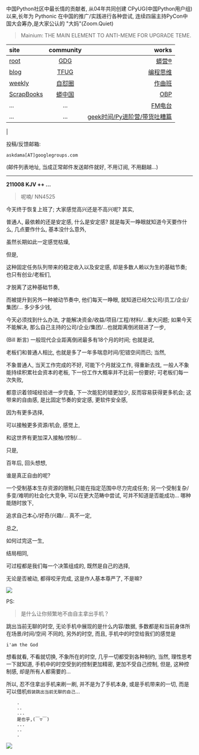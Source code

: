 中国Python社区中最长情的贡献者, 从04年共同创建 CPyUG(中国Python用户组)以来,长年为 Pythonic 在中国的推广/实践进行各种尝试, 连续四届主持PyCon中国大会筹办,是大家公认的 "大妈"(Zoom.Quiet)

> Mainium: THE MAIN ELEMENT TO ANTI-MEME FOR UPGRADE TEME.

| site | community | works |
| :-----| :----: | ----: |
| [root](http://zoomquiet.io/) | [GDG](https://blog.zhgdg.org/) | [蟒营®](https://doc.101.camp/) |
| [blog](https://blog.zoomquiet.io/pages/zoomquiet.html) | [TFUG](http://zh.tfug.world/) | [编程思维](https://py.101.camp/) |
| [weekly](http://weekly.pychina.org/) | [自怼圈](https://du.101.camp/) | [作曲班](https://mu.101.camp/) |
| [ScrapBooks](https://zoomquiet.io/collection.html) | [蟒中国](https://pychina.org/) | [OBP](https://zoomquiet.io/obp/index.html) |
| ... | ... | [FM电台](https://fm.101.camp/) |
| ... | ... | [geek时间/Py进阶营/带货吐糟篇](https://fm.101.camp/2020/geek2py-dama.html) 
 |


投稿/反馈邮箱:

    askdama[AT]googlegroups.com

(邮件列表地址, 
当成正常邮件发送邮件就好, 不用订阅, 不用翻越...)


---------------------------------------------------
**211008 KJV ++ ...**

> 呢喃/ NN4525






今天终于恢复上班了;
大家感觉高兴还是不高兴呢?
其实,

普通人,
最依赖的还是安定感,
什么是安定感?
就是每天一睁眼就知道今天要作什么,
几点要作什么,
基本没什么意外,

虽然长期如此一定感觉枯燥,

但是,

这种固定任务队列带来的稳定收入以及安定感,
却是多数人赖以为生的基础节奏;
也只有创业/老板们,

才脱离了这种基础节奏,

而被提升到另外一种被动节奏中,
他们每天一睁眼,
就知道已经欠公司/员工/企业/集团/...
多少多少钱,

今天必须找到什么办法,
才能解决资金/收益/项目/工程/材料/...重大问题;
如果今天不能解决,
那么自己主持的公司/企业/集团/...也就距离倒闭叕进了一步,

(Bill 断言)
一般现代企业距离倒闭最多有18个月的时间;
也就是说,

老板们和普通人相比,
也就是多了一年多喘息时间/犯错空间而已;
当然,

不象普通人,
当天工作完成的不好,
可能下个月就没工作,
得重新去找,
一般人不象能持续积累社会资本的老板,
下一份工作大概率并不比前一份要好;
可老板们每一次失败,

都意识着领域经验进一步完备,
下一次能犯的错更加少,
反而容易获得更多机会;
这带来的自由感,
是比固定节奏的安定感,
更软件安全感,

因为有更多选择,

可以接触更多资源/机会,
感觉上,

和这世界有更加深入接触/控制/...

只是,

百年后,
回头想想,

谁是真正自由的呢?

一个受制基本生存资源的限制,只能在指定范围中尽力完成任务;
另一个受制复杂/多变/难明的社会化大竞争, 可以在更大范畴中尝试, 可并不知道是否能成功...
哪种能随时放下,

追求自己本心/好奇/兴趣/...
真不一定,

总之,

如何过完这一生,

结局相同,

可过程都是我们每一个决策组成的,
既然是自己的选择,

无论是否被动,
都得咬牙完成,
这是作人基本尊严了,
不是嘛?​





![](https://ipic.zoomquiet.top/2021-10-07-zq42-today-card-2110.008.jpeg)





PS:
> 是什么让你频繁地不由自主拿出手机？

跳出当前无聊的时空,
无论手机中展现的是什么内容/数据,
多数都是和当前身体所在场景/时间/空间 不同的,
另外的时空,
而且, 手机中的时空给我们的感觉是

    i'am the God

想看就看, 不看就切换,
不象所在的时空, 几乎一切都受到各种制约,
当然,
理性思考一下就知道,
手机中的时空受到的控制更加精密, 更加不受自己控制,
但是, 这种控制感,
却是所有人都需要的...

所以, 
忍不住拿出手机来刷一刷,
并不是为了手机本身, 或是手机带来的一切,
而是可以借机`假装跳出当前无聊的自己`...



```
    .
    ..
    ...
    是也乎,(￣▽￣)
    ...
    ..
    .
```


![](http://ydlj.zoomquiet.top/ipic/2021-07-10-210701DU21-zip.jpg)

